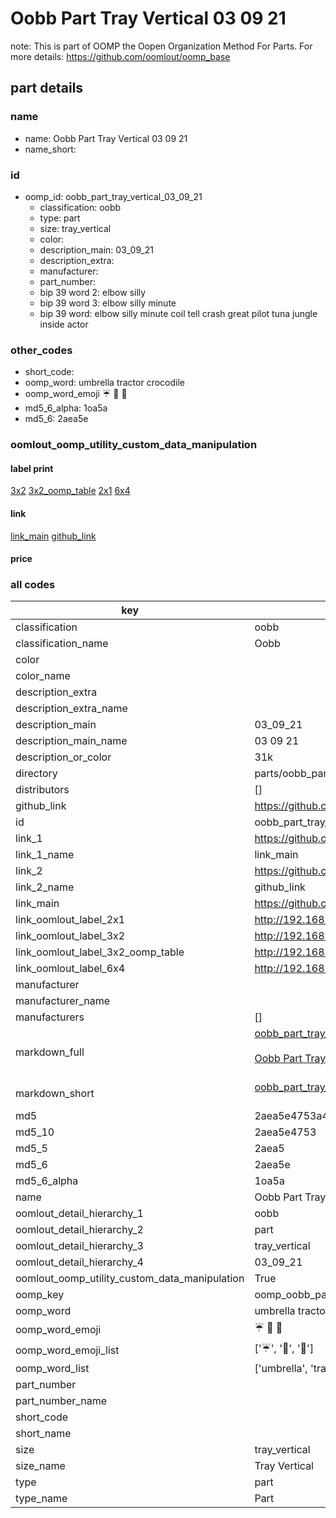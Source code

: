 # Oobb Part Tray Vertical 03 09 21  

note: This is part of OOMP the Oopen Organization Method For Parts. For more details: https://github.com/oomlout/oomp_base

##  part details





### name
* name: Oobb Part Tray Vertical 03 09 21
* name_short: 
### id
* oomp_id: oobb_part_tray_vertical_03_09_21
  * classification: oobb
  * type: part
  * size: tray_vertical
  * color: 
  * description_main: 03_09_21
  * description_extra: 
  * manufacturer: 
  * part_number: 
  * bip 39 word 2: elbow silly
  * bip 39 word 3: elbow silly minute
  * bip 39 word: elbow silly minute coil tell crash great pilot tuna jungle inside actor

### other_codes
* short_code: 
* oomp_word: umbrella tractor crocodile
* oomp_word_emoji :umbrella: :tractor: :crocodile:
* md5_6_alpha: 1oa5a
* md5_6: 2aea5e






### oomlout_oomp_utility_custom_data_manipulation
#### label print
[3x2](http://192.168.1.245:1112/?label=oomp%201oa5a)
[3x2_oomp_table](http://192.168.1.107:1112/?label=oomp%201oa5a)
[2x1](http://192.168.1.242:1112/?label=oomp%201oa5a)
[6x4](http://192.168.1.55:1112/?label=oomp%201oa5a)    

#### link

[link_main](https://github.com/oomlout/oomlout_oomp_current_version_messy/tree/main/parts/oobb_part_tray_vertical_03_09_21) [github_link](https://github.com/oomlout/oomlout_oomp_part_src/tree/main/parts/oobb_part_tray_vertical_03_09_21)                             

#### price







### all codes 
| key | value |  
| --- | --- |  
| classification | oobb |  
| classification_name | Oobb |  
| color |  |  
| color_name |  |  
| description_extra |  |  
| description_extra_name |  |  
| description_main | 03_09_21 |  
| description_main_name | 03 09 21 |  
| description_or_color | 31k |  
| directory | parts/oobb_part_tray_vertical_03_09_21 |  
| distributors | [] |  
| github_link | https://github.com/oomlout/oomlout_oomp_part_src/tree/main/parts/oobb_part_tray_vertical_03_09_21 |  
| id | oobb_part_tray_vertical_03_09_21 |  
| link_1 | https://github.com/oomlout/oomlout_oomp_current_version_messy/tree/main/parts/oobb_part_tray_vertical_03_09_21 |  
| link_1_name | link_main |  
| link_2 | https://github.com/oomlout/oomlout_oomp_part_src/tree/main/parts/oobb_part_tray_vertical_03_09_21 |  
| link_2_name | github_link |  
| link_main | https://github.com/oomlout/oomlout_oomp_current_version_messy/tree/main/parts/oobb_part_tray_vertical_03_09_21 |  
| link_oomlout_label_2x1 | http://192.168.1.242:1112/?label=oomp%201oa5a |  
| link_oomlout_label_3x2 | http://192.168.1.245:1112/?label=oomp%201oa5a |  
| link_oomlout_label_3x2_oomp_table | http://192.168.1.107:1112/?label=oomp%201oa5a |  
| link_oomlout_label_6x4 | http://192.168.1.55:1112/?label=oomp%201oa5a |  
| manufacturer |  |  
| manufacturer_name |  |  
| manufacturers | [] |  
| markdown_full | [oobb_part_tray_vertical_03_09_21](https://github.com/oomlout/oomlout_oomp_current_version_messy/tree/main/parts/oobb_part_tray_vertical_03_09_21)<br>[](https://github.com/oomlout/oomlout_oomp_current_version_messy/tree/main/parts/oobb_part_tray_vertical_03_09_21)<br>[Oobb Part Tray Vertical 03 09 21](https://github.com/oomlout/oomlout_oomp_current_version_messy/tree/main/parts/oobb_part_tray_vertical_03_09_21)<br><br> |  
| markdown_short | [oobb_part_tray_vertical_03_09_21](https://github.com/oomlout/oomlout_oomp_current_version_messy/tree/main/parts/oobb_part_tray_vertical_03_09_21)<br><br> |  
| md5 | 2aea5e4753a4ecc4c9ef62d51ab22a39 |  
| md5_10 | 2aea5e4753 |  
| md5_5 | 2aea5 |  
| md5_6 | 2aea5e |  
| md5_6_alpha | 1oa5a |  
| name | Oobb Part Tray Vertical 03 09 21 |  
| oomlout_detail_hierarchy_1 | oobb |  
| oomlout_detail_hierarchy_2 | part |  
| oomlout_detail_hierarchy_3 | tray_vertical |  
| oomlout_detail_hierarchy_4 | 03_09_21 |  
| oomlout_oomp_utility_custom_data_manipulation | True |  
| oomp_key | oomp_oobb_part_tray_vertical_03_09_21 |  
| oomp_word | umbrella tractor crocodile |  
| oomp_word_emoji | :umbrella: :tractor: :crocodile: |  
| oomp_word_emoji_list | [':umbrella:', ':tractor:', ':crocodile:'] |  
| oomp_word_list | ['umbrella', 'tractor', 'crocodile'] |  
| part_number |  |  
| part_number_name |  |  
| short_code |  |  
| short_name |  |  
| size | tray_vertical |  
| size_name | Tray Vertical |  
| type | part |  
| type_name | Part |  
